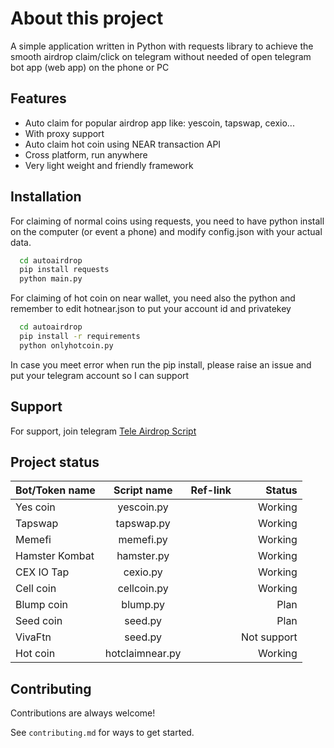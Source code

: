 
# About this project

A simple application written in Python with requests library to achieve the smooth airdrop claim/click on telegram without needed of open telegram bot app (web app) on the phone or PC




## Features

- Auto claim for popular airdrop app like: yescoin, tapswap, cexio...
- With proxy support
- Auto claim hot coin using NEAR transaction API
- Cross platform, run anywhere 
- Very light weight and friendly framework


## Installation

For claiming of normal coins using requests, you need to have python install on the computer (or event a phone) and modify config.json with your actual data.

```bash
  cd autoairdrop
  pip install requests
  python main.py
```

For claiming of hot coin on near wallet, you need also the python and remember to edit hotnear.json to put your account id and privatekey

```bash
  cd autoairdrop
  pip install -r requirements
  python onlyhotcoin.py
```

In case you meet error when run the pip install, please raise an issue and put your telegram account so I can support
## Support

For support, join telegram  [Tele Airdrop Script](https://t.me/teleairdropscript)


## Project status

| Bot/Token name  | Script name  | Ref-link | Status |
| :------------ |:---------------:| -----:| -----: |
| Yes coin      | yescoin.py |  |  Working |
| Tapswap      | tapswap.py |  |  Working |
| Memefi      | memefi.py |  |  Working |
| Hamster Kombat      | hamster.py |  |  Working |
| CEX IO Tap      | cexio.py |  |  Working |
| Cell coin      | cellcoin.py |  |  Working |
| Blump coin      | blump.py |  |  Plan |
| Seed coin      | seed.py |  |  Plan |
| VivaFtn      | seed.py |  |  Not support |
| Hot coin      | hotclaimnear.py |  |  Working |



## Contributing

Contributions are always welcome!

See `contributing.md` for ways to get started.
